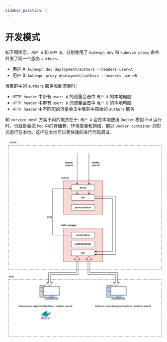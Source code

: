 ```yaml
---
sidebar_position: 5
---
```


# 开发模式

如下图所示，`用户 A` 和 `用户 B`，分别使用了 `kubevpn dev` 和 `kubevpn proxy`
命令开发了同一个服务 `authors`:

- 用户 A: `kubevpn dev deployment/authors --headers user=A`
- 用户 B: `kubevpn proxy deployment/authors --headers user=B`

当集群中的 `authors` 服务收到流量时:

- `HTTP header` 中带有 `user: A` 的流量会击中 `用户 A` 的本地电脑
- `HTTP header` 中带有 `user: B` 的流量会击中 `用户 B` 的本地电脑
- `HTTP header` 中不匹配的流量会击中集群中原始的 `authors` 服务

和 `service mesh` 方案不同的地方在于: `用户 A` 会在本地使用 `Docker` 模拟 `Pod` 运行时，也就是会把 `Pod`
中的存储卷，环境变量和网络，都以 `Docker container`
的形式运行在本地。这样在本地可以更快速的进行代码调试。

![dev.svg](dev.svg)